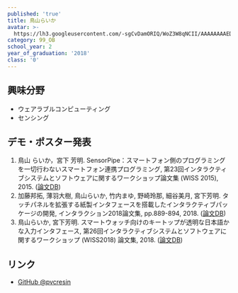 ```yaml
---
published: 'true'
title: 鳥山らいか
avatar: >-
  https://lh3.googleusercontent.com/-sgCvDamORIQ/WoZ3W8qNCII/AAAAAAAAED0/vUZEMHSzR3834jDW2wp6GNAQMRLpuKMFQCE0YBhgL/my-head.jpg
category: 99_OB
school_year: 2
year_of_graduation: '2018'
class: '0'
---
```

## 興味分野

* ウェアラブルコンピューティング
* センシング

## デモ・ポスター発表

1. 鳥山 らいか，宮下 芳明. SensorPipe：スマートフォン側のプログラミングを一切行わないスマートフォン連携プログラミング, 第23回インタラクティブシステムとソフトウェアに関するワークショップ論文集 (WISS 2015), 2015. ([論文DB](https://research.miyashita.com/2015/D160/))
2. 加藤邦拓, 薄羽大樹, 鳥山らいか, 竹内まゆ, 野崎玲那, 細谷美月, 宮下芳明. タッチパネルを拡張する紙製インタフェースを搭載したインタラクティブパッケージの開発, インタラクション2018論文集, pp.889-894, 2018. ([論文DB](https://research.miyashita.com/2018/D193/))
3. 鳥山らいか, 宮下芳明. スマートウォッチ向けのキートップが透明な日本語かな入力インタフェース, 第26回インタラクティブシステムとソフトウェアに関するワークショップ (WISS2018) 論文集, 2018. ([論文DB](https://research.miyashita.com/papers/D202))

## リンク

* [GitHub @pvcresin](https://github.com/pvcresin/)
